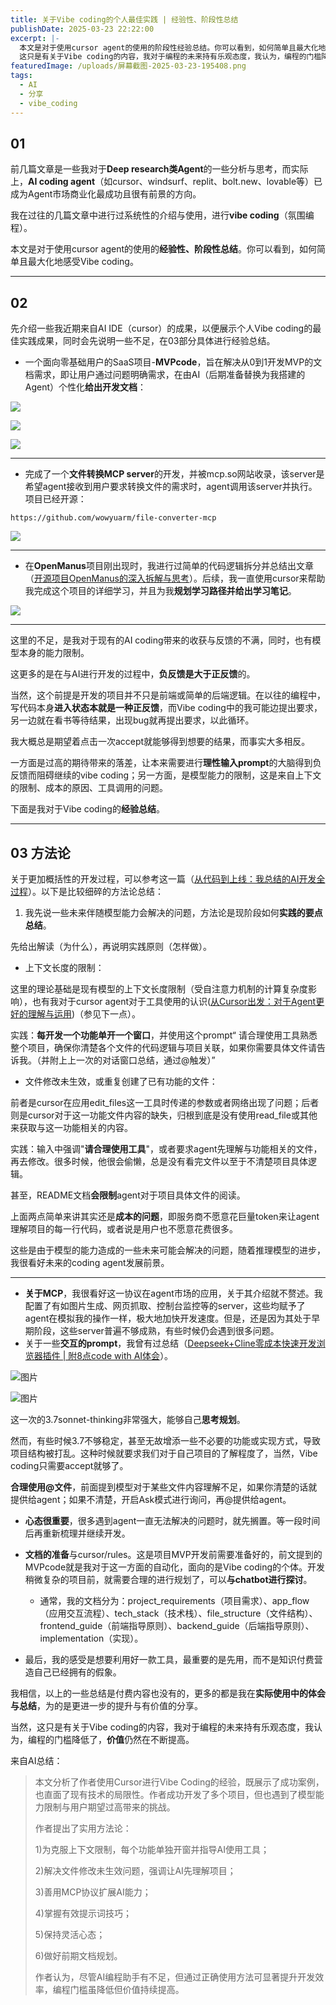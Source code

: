 ```yaml
---
title: 关于Vibe coding的个人最佳实践 | 经验性、阶段性总结
publishDate: 2025-03-23 22:22:00
excerpt: |-
  本文是对于使用cursor agent的使用的阶段性经验总结。你可以看到，如何简单且最大化地感受Vibe coding。
  这只是有关于Vibe coding的内容，我对于编程的未来持有乐观态度，我认为，编程的门槛降低了，价值仍然在不断提高。
featuredImage: /uploads/屏幕截图-2025-03-23-195408.png
tags:
  - AI
  - 分享
  - vibe_coding
---
```

## 01

前几篇文章是一些我对于**Deep research类Agent**的一些分析与思考，而实际上，**AI coding agent**（如cursor、windsurf、replit、bolt.new、lovable等）已成为Agent市场商业化最成功且很有前景的方向。

我在过往的几篇文章中进行过系统性的介绍与使用，进行**vibe coding**（氛围编程）。

本文是对于使用cursor agent的使用的**经验性、阶段性总结**。你可以看到，如何简单且最大化地感受Vibe coding。

- - -

## 02

先介绍一些我近期来自AI IDE（cursor）的成果，以便展示个人Vibe coding的最佳实践成果，同时会先说明一些不足，在03部分具体进行经验总结。

* 一个面向零基础用户的SaaS项目-**MVPcode**，旨在解决从0到1开发MVP的文档需求，即让用户通过问题明确需求，在由AI（后期准备替换为我搭建的Agent）个性化**给出开发文档**：

![](/uploads/屏幕截图-2025-03-23-195408.png)

![](/uploads/屏幕截图-2025-03-23-195422.png)

![](/uploads/屏幕截图-2025-03-23-195445.png)

- - -

* 完成了一个**文件转换MCP server**的开发，并被mcp.so网站收录，该server是希望agent接收到用户要求转换文件的需求时，agent调用该server并执行。项目已经开源：  

```
https://github.com/wowyuarm/file-converter-mcp
```

![](/uploads/屏幕截图-2025-03-23-200151.png)

- - -

* 在**OpenManus**项目刚出现时，我进行过简单的代码逻辑拆分并总结出文章（[开源项目OpenManus的深入拆解与思考](https://mp.weixin.qq.com/s?__biz=Mzk1NzM4NzQ4Mg==&mid=2247483966&idx=1&sn=527eb83996bc997e111e25f61bcb25fd&scene=21#wechat_redirect)）。后续，我一直使用cursor来帮助我完成这个项目的详细学习，并且为我**规划学习路径并给出学习笔记**。

![](/uploads/屏幕截图-2025-03-23-200405.png)

- - -

这里的不足，是我对于现有的AI coding带来的收获与反馈的不满，同时，也有模型本身的能力限制。

这更多的是在与AI进行开发的过程中，**负反馈是大于正反馈**的。

当然，这个前提是开发的项目并不只是前端或简单的后端逻辑。在以往的编程中，写代码本身**进入状态本就是一种正反馈**，而Vibe coding中的我可能边提出要求，另一边就在看书等待结果，出现bug就再提出要求，以此循环。

我大概总是期望着点击一次accept就能够得到想要的结果，而事实大多相反。

一方面是过高的期待带来的落差，让本来需要进行**理性输入prompt**的大脑得到负反馈而阻碍继续的vibe coding；另一方面，是模型能力的限制，这是来自上下文的限制、成本的原因、工具调用的问题。

下面是我对于Vibe coding的**经验总结**。

- - -

## 03 方法论

关于更加概括性的开发过程，可以参考这一篇（[从代码到上线：我总结的AI开发全过程](https://mp.weixin.qq.com/s?__biz=Mzk1NzM4NzQ4Mg==&mid=2247483855&idx=1&sn=54c7995558b240cf31f246f7aea5c231&scene=21#wechat_redirect)）。以下是比较细碎的方法论总结：

1. 我先说一些未来伴随模型能力会解决的问题，方法论是现阶段如何**实践的要点总结**。

先给出解读（为什么），再说明实践原则（怎样做）。

* 上下文长度的限制：

这里的理论基础是现有模型的上下文长度限制（受自注意力机制的计算复杂度影响），也有我对于cursor agent对于工具使用的认识([从Cursor出发：对于Agent更好的理解与运用](https://mp.weixin.qq.com/s?__biz=Mzk1NzM4NzQ4Mg==&mid=2247483951&idx=1&sn=6c7c1b70c70d91bed0c82ced534d6f4e&scene=21#wechat_redirect))（参见下一点）。

实践：**每开发一个功能单开一个窗口**，并使用这个prompt“ 请合理使用工具熟悉整个项目，确保你清楚各个文件的代码逻辑与项目关联，如果你需要具体文件请告诉我。（并附上上一次的对话窗口总结，通过@触发）”

* 文件修改未生效，或重复创建了已有功能的文件：

前者是cursor在应用edit_files这一工具时传递的参数或者网络出现了问题；后者则是cursor对于这一功能文件内容的缺失，归根到底是没有使用read_file或其他来获取与这一功能相关的内容。

实践：输入中强调"**请合理使用工具**"，或者要求agent先理解与功能相关的文件，再去修改。很多时候，他很会偷懒，总是没有看完文件以至于不清楚项目具体逻辑。

甚至，README文档**会限制**agent对于项目具体文件的阅读。

上面两点简单来讲其实还是**成本的问题**，即服务商不愿意花巨量token来让agent理解项目的每一行代码，或者说是用户也不愿意花费很多。

这些是由于模型的能力造成的一些未来可能会解决的问题，随着推理模型的进步，我很看好未来的coding agent发展前景。

- - -

* **关于MCP**，我很看好这一协议在agent市场的应用，关于其介绍就不赘述。我配置了有如图片生成、网页抓取、控制台监控等的server，这些均赋予了agent在模拟我的操作一样，极大地加快开发速度。但是，还是因为其处于早期阶段，这些server普遍不够成熟，有些时候仍会遇到很多问题。
* 关于一些**交互的prompt**，我曾有过总结（[Deepseek+Cline零成本快速开发浏览器插件 | 附8点code with AI体会](https://mp.weixin.qq.com/s?__biz=Mzk1NzM4NzQ4Mg==&mid=2247483739&idx=1&sn=ff531f3a819647a249a1d576a8dff545&scene=21#wechat_redirect)）。

![图片](/uploads/屏幕截图-2025-03-23-215402.png)

![图片](/uploads/屏幕截图-2025-03-23-215515.png)

这一次的3.7sonnet-thinking非常强大，能够自己**思考规划**。

然而，有些时候3.7不够稳定，甚至无故增添一些不必要的功能或实现方式，导致项目结构被打乱。这种时候就要求我们对于自己项目的了解程度了，当然，Vibe coding只需要accept就够了。

**合理使用@文件**，前面提到模型对于某些文件内容理解不足，如果你清楚的话就提供给agent；如果不清楚，开启Ask模式进行询问，再@提供给agent。

* **心态很重要**，很多遇到agent一直无法解决的问题时，就先搁置。等一段时间后再重新梳理并继续开发。
* **文档的准备**与cursor/rules。这是项目MVP开发前需要准备好的，前文提到的MVPcode就是我对于这一方面的自动化，面向的是Vibe coding的个体。开发稍微复杂的项目前，就需要合理的进行规划了，可以**与chatbot进行探讨**。

  * 通常，我的文档分为：project_requirements（项目需求）、app_flow（应用交互流程）、tech_stack（技术栈）、file_structure（文件结构）、frontend_guide（前端指导原则）、backend_guide（后端指导原则）、implementation（实现）。
* 最后，我的感受是想要利用好一款工具，最重要的是先用，而不是知识付费营造自己已经拥有的假象。

我相信，以上的一些总结是付费内容也没有的，更多的都是我在**实际使用中的体会与总结**，为的是更进一步的提升与有价值的分享。

当然，这只是有关于Vibe coding的内容，我对于编程的未来持有乐观态度，我认为，编程的门槛降低了，**价值**仍然在不断提高。

来自AI总结：

> 本文分析了作者使用Cursor进行Vibe Coding的经验，既展示了成功案例，也直面了现有技术的局限性。作者成功开发了多个项目，但也遇到了模型能力限制与用户期望过高带来的挑战。
>
> 作者提出了实用方法论：
>
> 1)为克服上下文限制，每个功能单独开窗并指导AI使用工具；
>
> 2)解决文件修改未生效问题，强调让AI先理解项目；
>
> 3)善用MCP协议扩展AI能力；
>
> 4)掌握有效提示词技巧；
>
> 5)保持灵活心态；
>
> 6)做好前期文档规划。
>
> 作者认为，尽管AI编程助手有不足，但通过正确使用方法可显著提升开发效率，编程门槛虽降低但价值持续提高。
